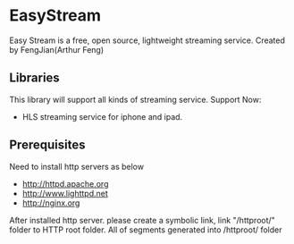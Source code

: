 EasyStream
==========

Easy Stream is a free, open source, lightweight streaming service.
Created by FengJian(Arthur Feng)

Libraries
---------------------------
This library will support all kinds of streaming service.
Support Now:
* HLS streaming service for iphone and ipad.

Prerequisites
---------------------------
Need to install http servers as below
* http://httpd.apache.org
* http://www.lighttpd.net
* http://nginx.org

After installed http server. please create a symbolic link, link "/httproot/" folder to HTTP root folder. All of segments generated into /httproot/ folder
